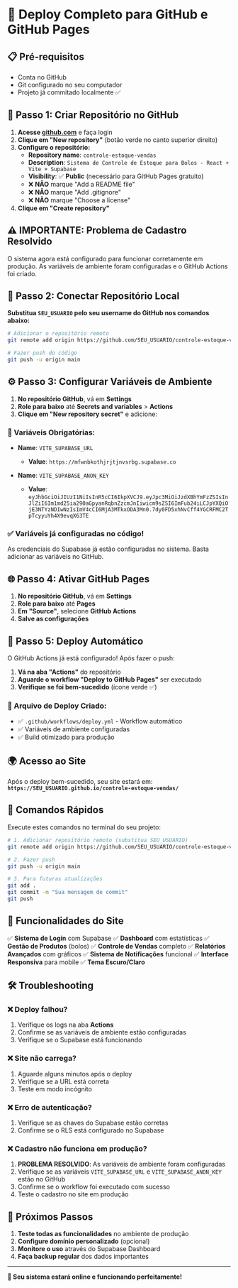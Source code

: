# 🚀 Deploy Completo para GitHub e GitHub Pages

## 📋 Pré-requisitos
- Conta no GitHub
- Git configurado no seu computador
- Projeto já commitado localmente ✅

## 🔧 Passo 1: Criar Repositório no GitHub

1. **Acesse [github.com](https://github.com)** e faça login
2. **Clique em "New repository"** (botão verde no canto superior direito)
3. **Configure o repositório:**
   - **Repository name**: `controle-estoque-vendas`
   - **Description**: `Sistema de Controle de Estoque para Bolos - React + Vite + Supabase`
   - **Visibility**: ✅ **Public** (necessário para GitHub Pages gratuito)
   - ❌ **NÃO** marque "Add a README file"
   - ❌ **NÃO** marque "Add .gitignore" 
   - ❌ **NÃO** marque "Choose a license"
4. **Clique em "Create repository"**

## ⚠️ IMPORTANTE: Problema de Cadastro Resolvido
O sistema agora está configurado para funcionar corretamente em produção. As variáveis de ambiente foram configuradas e o GitHub Actions foi criado.

## 🔗 Passo 2: Conectar Repositório Local

**Substitua `SEU_USUARIO` pelo seu username do GitHub nos comandos abaixo:**

```bash
# Adicionar o repositório remoto
git remote add origin https://github.com/SEU_USUARIO/controle-estoque-vendas.git

# Fazer push do código
git push -u origin main
```

## ⚙️ Passo 3: Configurar Variáveis de Ambiente

1. **No repositório GitHub**, vá em **Settings**
2. **Role para baixo** até **Secrets and variables** > **Actions**
3. **Clique em "New repository secret"** e adicione:

### 🔑 Variáveis Obrigatórias:
- **Name**: `VITE_SUPABASE_URL`
  - **Value**: `https://mfwnbkothjrjtjnvsrbg.supabase.co`
  
- **Name**: `VITE_SUPABASE_ANON_KEY`
  - **Value**: `eyJhbGciOiJIUzI1NiIsInR5cCI6IkpXVCJ9.eyJpc3MiOiJzdXBhYmFzZSIsInJlZiI6Im1md25ia290aGpyanRqbnZzcmJnIiwicm9sZSI6ImFub24iLCJpYXQiOjE3NTYzNDIwNzIsImV4cCI6MjA3MTkxODA3Mn0.7dy0FD5xhNvCff4YGCRFMC2TpTcyyuYh4X9evqX63TE`

### ✅ Variáveis já configuradas no código!
As credenciais do Supabase já estão configuradas no sistema. Basta adicionar as variáveis no GitHub.

## 🌐 Passo 4: Ativar GitHub Pages

1. **No repositório GitHub**, vá em **Settings**
2. **Role para baixo** até **Pages**
3. **Em "Source"**, selecione **GitHub Actions**
4. **Salve as configurações**

## 🚀 Passo 5: Deploy Automático

O GitHub Actions já está configurado! Após fazer o push:

1. **Vá na aba "Actions"** do repositório
2. **Aguarde o workflow "Deploy to GitHub Pages"** ser executado
3. **Verifique se foi bem-sucedido** (ícone verde ✅)

### 🔧 Arquivo de Deploy Criado:
- ✅ `.github/workflows/deploy.yml` - Workflow automático
- ✅ Variáveis de ambiente configuradas
- ✅ Build otimizado para produção

## 🌍 Acesso ao Site

Após o deploy bem-sucedido, seu site estará em:
**`https://SEU_USUARIO.github.io/controle-estoque-vendas/`**

## 🔧 Comandos Rápidos

Execute estes comandos no terminal do seu projeto:

```bash
# 1. Adicionar repositório remoto (substitua SEU_USUARIO)
git remote add origin https://github.com/SEU_USUARIO/controle-estoque-vendas.git

# 2. Fazer push
git push -u origin main

# 3. Para futuras atualizações
git add .
git commit -m "Sua mensagem de commit"
git push
```

## 📱 Funcionalidades do Site

✅ **Sistema de Login** com Supabase
✅ **Dashboard** com estatísticas
✅ **Gestão de Produtos** (bolos)
✅ **Controle de Vendas** completo
✅ **Relatórios Avançados** com gráficos
✅ **Sistema de Notificações** funcional
✅ **Interface Responsiva** para mobile
✅ **Tema Escuro/Claro**

## 🛠️ Troubleshooting

### ❌ Deploy falhou?
1. Verifique os logs na aba **Actions**
2. Confirme se as variáveis de ambiente estão configuradas
3. Verifique se o Supabase está funcionando

### ❌ Site não carrega?
1. Aguarde alguns minutos após o deploy
2. Verifique se a URL está correta
3. Teste em modo incógnito

### ❌ Erro de autenticação?
1. Verifique se as chaves do Supabase estão corretas
2. Confirme se o RLS está configurado no Supabase

### ❌ Cadastro não funciona em produção?
1. **PROBLEMA RESOLVIDO**: As variáveis de ambiente foram configuradas
2. Verifique se as variáveis `VITE_SUPABASE_URL` e `VITE_SUPABASE_ANON_KEY` estão no GitHub
3. Confirme se o workflow foi executado com sucesso
4. Teste o cadastro no site em produção

## 🎉 Próximos Passos

1. **Teste todas as funcionalidades** no ambiente de produção
2. **Configure domínio personalizado** (opcional)
3. **Monitore o uso** através do Supabase Dashboard
4. **Faça backup regular** dos dados importantes

---

**🚀 Seu sistema estará online e funcionando perfeitamente!**
